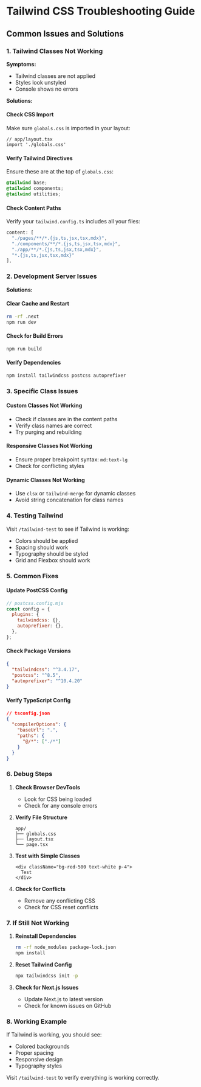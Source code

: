 # Tailwind CSS Troubleshooting Guide

## Common Issues and Solutions

### 1. **Tailwind Classes Not Working**

**Symptoms:**
- Tailwind classes are not applied
- Styles look unstyled
- Console shows no errors

**Solutions:**

#### Check CSS Import
Make sure `globals.css` is imported in your layout:

```tsx
// app/layout.tsx
import './globals.css'
```

#### Verify Tailwind Directives
Ensure these are at the top of `globals.css`:

```css
@tailwind base;
@tailwind components;
@tailwind utilities;
```

#### Check Content Paths
Verify your `tailwind.config.ts` includes all your files:

```ts
content: [
  "./pages/**/*.{js,ts,jsx,tsx,mdx}",
  "./components/**/*.{js,ts,jsx,tsx,mdx}",
  "./app/**/*.{js,ts,jsx,tsx,mdx}",
  "*.{js,ts,jsx,tsx,mdx}"
],
```

### 2. **Development Server Issues**

**Solutions:**

#### Clear Cache and Restart
```bash
rm -rf .next
npm run dev
```

#### Check for Build Errors
```bash
npm run build
```

#### Verify Dependencies
```bash
npm install tailwindcss postcss autoprefixer
```

### 3. **Specific Class Issues**

#### Custom Classes Not Working
- Check if classes are in the content paths
- Verify class names are correct
- Try purging and rebuilding

#### Responsive Classes Not Working
- Ensure proper breakpoint syntax: `md:text-lg`
- Check for conflicting styles

#### Dynamic Classes Not Working
- Use `clsx` or `tailwind-merge` for dynamic classes
- Avoid string concatenation for class names

### 4. **Testing Tailwind**

Visit `/tailwind-test` to see if Tailwind is working:

- Colors should be applied
- Spacing should work
- Typography should be styled
- Grid and Flexbox should work

### 5. **Common Fixes**

#### Update PostCSS Config
```js
// postcss.config.mjs
const config = {
  plugins: {
    tailwindcss: {},
    autoprefixer: {},
  },
};
```

#### Check Package Versions
```json
{
  "tailwindcss": "^3.4.17",
  "postcss": "^8.5",
  "autoprefixer": "^10.4.20"
}
```

#### Verify TypeScript Config
```json
// tsconfig.json
{
  "compilerOptions": {
    "baseUrl": ".",
    "paths": {
      "@/*": ["./*"]
    }
  }
}
```

### 6. **Debug Steps**

1. **Check Browser DevTools**
   - Look for CSS being loaded
   - Check for any console errors

2. **Verify File Structure**
   ```
   app/
   ├── globals.css
   ├── layout.tsx
   └── page.tsx
   ```

3. **Test with Simple Classes**
   ```tsx
   <div className="bg-red-500 text-white p-4">
     Test
   </div>
   ```

4. **Check for Conflicts**
   - Remove any conflicting CSS
   - Check for CSS reset conflicts

### 7. **If Still Not Working**

1. **Reinstall Dependencies**
   ```bash
   rm -rf node_modules package-lock.json
   npm install
   ```

2. **Reset Tailwind Config**
   ```bash
   npx tailwindcss init -p
   ```

3. **Check for Next.js Issues**
   - Update Next.js to latest version
   - Check for known issues on GitHub

### 8. **Working Example**

If Tailwind is working, you should see:
- Colored backgrounds
- Proper spacing
- Responsive design
- Typography styles

Visit `/tailwind-test` to verify everything is working correctly. 